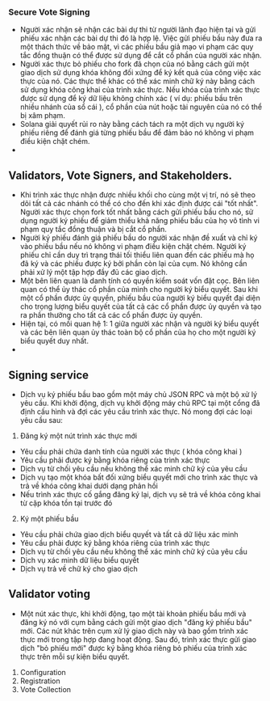 ### Secure Vote Signing
- Người xác nhận sẽ nhận các bài dự thi từ người lãnh đạo hiện tại và gửi phiếu xác nhận các bài dự thi đó là hợp lệ. Việc gửi phiếu bầu này đưa ra một thách thức về bảo mật, vì 
các phiếu bầu giả mạo vi phạm các quy tắc đồng thuận có thể được sử dụng để cắt cổ phần của người xác nhận.
- Người xác thực bỏ phiếu cho fork đã chọn của nó bằng cách gửi một giao dịch sử dụng khóa không đối xứng để ký kết quả của công việc xác thực của nó. Các thực thể khác có thể 
xác minh chữ ký này bằng cách sử dụng khóa công khai của trình xác thực. Nếu khóa của trình xác thực được sử dụng để ký dữ liệu không chính xác ( ví dụ: phiếu bầu trên nhiều nhánh
của sổ cái ), cổ phần của nút hoặc tài nguyên của nó có thể bị xâm phạm.
- Solana giải quyết rủi ro này bằng cách tách ra một dịch vụ người ký phiếu riêng để đánh giá từng phiếu bầu để đảm bảo nó không vi phạm điều kiện chặt chém.
- 
## Validators, Vote Signers, and Stakeholders.
- Khi trình xác thực nhận được nhiều khối cho cùng một vị trí, nó sẽ theo dõi tất cả các nhánh có thể có cho đến khi xác định được cái "tốt nhất". Người xác thực chọn fork tốt 
nhất bằng cách gửi phiếu bầu cho nó, sử dụng người ký phiếu để giảm thiểu khả năng phiếu bầu của họ vô tình vi phạm quy tắc đồng thuận và bị cắt cổ phần.
- Người ký phiếu đánh giá phiếu bầu do người xác nhận đề xuất và chỉ ký vào phiếu bầu nếu nó không vi phạm điều kiện chặt chém. Người ký phiếu chỉ cần duy trì trạng thái tối thiểu
liên quan đến các phiếu mà họ đã ký và các phiếu được ký bởi phần còn lại của cụm. Nó không cần phải xử lý một tập hợp đầy đủ các giao dịch.
- Một bên liên quan là danh tính có quyền kiểm soát vốn đặt cọc. Bên liên quan có thể ủy thác cổ phần của mình cho người ký biểu quyết. Sau khi một cổ phần được ủy quyền, phiếu bầu của người ký biểu quyết đại diện cho trọng lượng biểu quyết của tất cả các cổ phần được ủy quyền và tạo ra phần thưởng cho tất cả các cổ phần được ủy quyền.
- Hiện tại, có mối quan hệ 1: 1 giữa người xác nhận và người ký biểu quyết và các bên liên quan ủy thác toàn bộ cổ phần của họ cho một người ký biểu quyết duy nhất.
- 
## Signing service
- Dịch vụ ký phiếu bầu bao gồm một máy chủ JSON RPC và một bộ xử lý yêu cầu. Khi khởi động, dịch vụ khởi động máy chủ RPC tại một cổng đã định cấu hình và đợi các yêu cầu trình xác 
thực. Nó mong đợi các loại yêu cầu sau:
1. Đăng ký một nút trình xác thực mới
- Yêu cầu phải chứa danh tính của người xác thực ( khóa công khai )
- Yêu cầu phải được ký bằng khóa riêng của trình xác thực
- Dịch vụ từ chối yêu cầu nếu không thể xác minh chữ ký của yêu cầu
- Dịch vụ tạo một khóa bất đối xứng biểu quyết mới cho trình xác thực và trả về khóa công khai dưới dạng phản hồi
- Nếu trình xác thực cố gắng đăng ký lại, dịch vụ sẽ trả về khóa công khai từ cặp khóa tồn tại trước đó
2. Ký một phiếu bầu
- Yêu cầu phải chứa giao dịch biểu quyết và tất cả dữ liệu xác minh
- Yêu cầu phải được ký bằng khóa riêng của trình xác thực
- Dịch vụ từ chối yêu cầu nếu không thể xác minh chữ ký của yêu cầu
- Dịch vụ xác minh dữ liệu biểu quyết
- Dịch vụ trả về chữ ký cho giao dịch
## Validator voting
- Một nút xác thực, khi khởi động, tạo một tài khoản phiếu bầu mới và đăng ký nó với cụm bằng cách gửi một giao dịch "đăng ký phiếu bầu" mới. Các nút khác trên cụm xử lý giao dịch 
này và bao gồm trình xác thực mới trong tập hợp đang hoạt động. Sau đó, trình xác thực gửi giao dịch "bỏ phiếu mới" được ký bằng khóa riêng bỏ phiếu của trình xác thực trên mỗi sự 
kiện biểu quyết.
1. Configuration
2. Registration
3. Vote Collection
